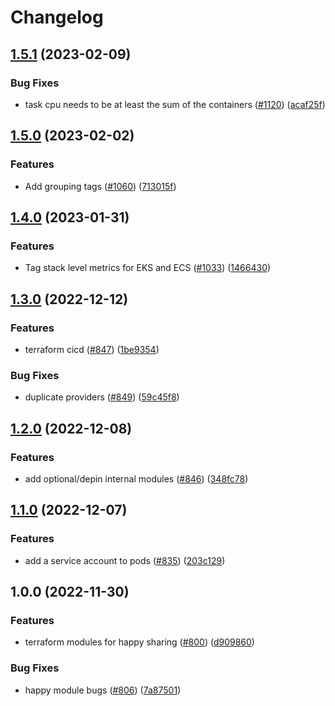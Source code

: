 # Changelog

## [1.5.1](https://github.com/chanzuckerberg/happy/compare/happy-service-ecs-v1.5.0...happy-service-ecs-v1.5.1) (2023-02-09)


### Bug Fixes

* task cpu needs to be at least the sum of the containers ([#1120](https://github.com/chanzuckerberg/happy/issues/1120)) ([acaf25f](https://github.com/chanzuckerberg/happy/commit/acaf25f7f09587fb94f607bf8bd392ac7dcf6a5a))

## [1.5.0](https://github.com/chanzuckerberg/happy/compare/happy-service-ecs-v1.4.0...happy-service-ecs-v1.5.0) (2023-02-02)


### Features

* Add grouping tags ([#1060](https://github.com/chanzuckerberg/happy/issues/1060)) ([713015f](https://github.com/chanzuckerberg/happy/commit/713015ff7c24278c6315b9ad0ce04e98fb56bb4e))

## [1.4.0](https://github.com/chanzuckerberg/happy/compare/happy-service-ecs-v1.3.0...happy-service-ecs-v1.4.0) (2023-01-31)


### Features

* Tag stack level metrics for EKS and ECS ([#1033](https://github.com/chanzuckerberg/happy/issues/1033)) ([1466430](https://github.com/chanzuckerberg/happy/commit/146643014a9c60cf2bac67fd25d6881827b9b3e9))

## [1.3.0](https://github.com/chanzuckerberg/happy/compare/happy-service-ecs-v1.2.0...happy-service-ecs-v1.3.0) (2022-12-12)


### Features

* terraform cicd ([#847](https://github.com/chanzuckerberg/happy/issues/847)) ([1be9354](https://github.com/chanzuckerberg/happy/commit/1be9354192ce8085fa967c0c9280a772a4bb6daa))


### Bug Fixes

* duplicate providers ([#849](https://github.com/chanzuckerberg/happy/issues/849)) ([59c45f8](https://github.com/chanzuckerberg/happy/commit/59c45f8b6fbf9b877a8de60662793ccc45292f09))

## [1.2.0](https://github.com/chanzuckerberg/happy/compare/happy-service-ecs-v1.1.0...happy-service-ecs-v1.2.0) (2022-12-08)


### Features

* add optional/depin internal modules ([#846](https://github.com/chanzuckerberg/happy/issues/846)) ([348fc78](https://github.com/chanzuckerberg/happy/commit/348fc7876fd7427487d7ea340171898a39d4b05b))

## [1.1.0](https://github.com/chanzuckerberg/happy/compare/happy-service-ecs-v1.0.0...happy-service-ecs-v1.1.0) (2022-12-07)


### Features

* add a service account to pods ([#835](https://github.com/chanzuckerberg/happy/issues/835)) ([203c129](https://github.com/chanzuckerberg/happy/commit/203c1294602160dfc4aacc15adf8ebc91e83af5a))

## 1.0.0 (2022-11-30)


### Features

* terraform modules for happy sharing ([#800](https://github.com/chanzuckerberg/happy/issues/800)) ([d909860](https://github.com/chanzuckerberg/happy/commit/d9098607e37b29c71bdc3ddac9fabd7ba280606b))


### Bug Fixes

* happy module bugs ([#806](https://github.com/chanzuckerberg/happy/issues/806)) ([7a87501](https://github.com/chanzuckerberg/happy/commit/7a875019afda4bc016558ee06c846c940a71a6dd))
